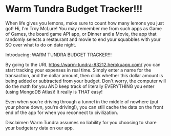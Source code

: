 # Warm Tundra Budget Tracker!!!

When life gives you lemons, make sure to count how many lemons you just got! Hi, I'm Troy McLure! You may remember me from such apps as Game of Games, the board game API app, or Dinner and a Movie, the app that randomly selects a restaurant and movie to end your squabbles with your SO over what to do on date night.

Introducing: WARM TUNDRA BUDGET TRACKER!!!

By going to the URL https://warm-tundra-83212.herokuapp.com/ you can start tracking your expenses in real time. Simply enter a name for the transaction, and the dollar amount, then click whether this dollar amount is being added or subtracted from your budget. Don't worry, the computer will do the math for you AND keep track of literally EVERYTHING you enter (using MongoDB Atlas)! It really is THAT easy!

Even when you're driving through a tunnel in the middle of nowhere (put your phone down, you're driving!), you can still cache the data on the front end of the app for when you reconnect to civilization.

Disclaimer: Warm Tundra assumes no liability for you choosing to share your budgetary data on our app.

